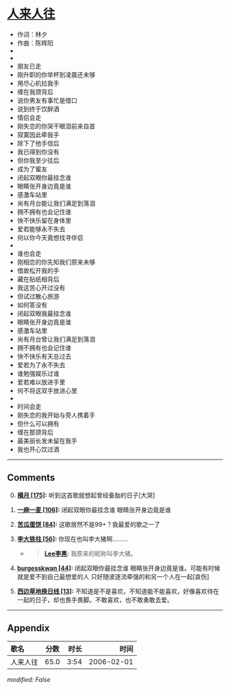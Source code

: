 # [人来人往](https://music.163.com/song?id=65967)

* 作词：林夕
* 作曲：陈辉阳
*
*
* 朋友已走
* 刚升职的你举杯到凌晨还未够
* 用尽心机拉我手
* 缠在我颈背后
* 说你男友有事忙是借口
* 说到终于饮醉酒
* 情侣会走
* 刚失恋的你哭干眼泪前来自首
* 寂寞因此牵我手
* 除下了他手信后
* 我已得到你没有
* 但你我至少往后
* 成为了蜜友
* 闭起双眼你最挂念谁
* 眼睛张开身边竟是谁
* 感激车站里
* 尚有月台能让我们满足到落泪
* 拥不拥有也会记住谁
* 快不快乐留在身体里
* 爱若能够永不失去
* 何以你今天竟想找寻伴侣
* 
* 谁也会走
* 刚相恋的你先知我们原来未够
* 借故松开我的手
* 藏在贴纸相背后
* 我这苦心开过没有
* 但试过散心旅游
* 如何答没有
* 闭起双眼我最挂念谁
* 眼睛张开身边竟是谁
* 感激车站里
* 尚有月台曾让我们满足到落泪
* 拥不拥有也会记住谁
* 快不快乐有天总过去
* 爱若为了永不失去
* 谁勉强娱乐过谁
* 爱若难以放进手里
* 何不将这双手放进心里
* 
* 时间会走
* 刚失恋的我开始与旁人携着手
* 但什么可以拥有
* 缠在那颈背后
* 最美丽长发未留在我手
* 我也开心饮过酒


---

## Comments
0. **[横月 \[175\]](https://music.163.com/#/user/home?id=61179007):** 听到这首歌就想起曾经备胎的日子[大哭]

1. **[一麻一麦 \[106\]](https://music.163.com/#/user/home?id=41198193):** 闭起双眼你最挂念谁 眼睛张开身边竟是谁

2. **[苦瓜蛋饼 \[84\]](https://music.163.com/#/user/home?id=18981554):** 这歌居然不是99+？我最爱的歌之一了

3. **[李大铁柱 \[56\]](https://music.163.com/#/user/home?id=40686050):** 你现在也叫李大猪啊………
	* > **[Lee李黑](https://music.163.com/#/user/home?id=391157):** 我原来的昵称叫李大猪。

4. **[burgesskwan \[44\]](https://music.163.com/#/user/home?id=41710473):** 闭起双眼你最挂念谁 眼睛张开身边竟是谁。可能有时候就是爱不到自己最想爱的人 只好随波逐流牵强的和另一个人在一起[哀伤]

5. **[西边草地换日线 \[13\]](https://music.163.com/#/user/home?id=47662786):** 不知道是不是喜欢，不知道能不能喜欢，好像喜欢待在一起的日子，却也畏手畏脚。不敢喜欢，也不敢勇敢去爱。



---

## Appendix

|歌名|分数|时长|时间|
|:---|:---:|---:|---:|
|人来人往|65.0|3:54|2006-02-01

*modified: False*